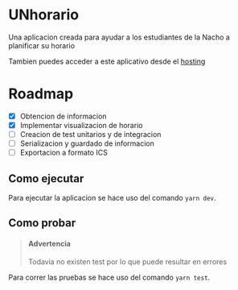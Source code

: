 # UNhorario

Una aplicacion creada para ayudar a los estudiantes de la Nacho a planificar su horario

Tambien puedes acceder a este aplicativo desde el [hosting](https://jasprilla.me/UNHorario)

# Roadmap
- [x] Obtencion de informacion
- [x] Implementar visualizacion de horario
- [ ] Creacion de test unitarios y de integracion
- [ ] Serializacion y guardado de informacion
- [ ] Exportacion a formato ICS

## Como ejecutar

Para ejecutar la aplicacion se hace uso del comando `yarn dev`.

## Como probar 

> #### Advertencia
> Todavia no existen test por lo que puede resultar en errores

Para correr las pruebas se hace uso del comando `yarn test`.
